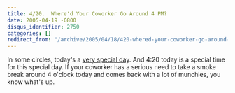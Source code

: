 ```yaml
---
title: 4/20.  Where'd Your Coworker Go Around 4 PM?
date: 2005-04-19 -0800
disqus_identifier: 2750
categories: []
redirect_from: "/archive/2005/04/18/420-whered-your-coworker-go-around-4-pm.aspx/"
---
```


In some circles, today's a [very special
day](http://www.snopes.com/language/stories/420.htm). And 4:20 today is
a special time for this special day. If your coworker has a serious need
to take a smoke break around 4 o'clock today and comes back with a lot
of munchies, you know what's up.

